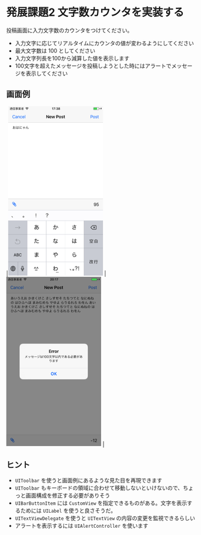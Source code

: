 # 発展課題2 文字数カウンタを実装する

投稿画面に入力文字数のカウンタをつけてください。

- 入力文字に応じてリアルタイムにカウンタの値が変わるようにしてください
- 最大文字数は 100 としてください
- 入力文字列長を100から減算した値を表示します 
- 100文字を超えたメッセージを投稿しようとした時にはアラートでメッセージを表示してください

## 画面例

|<img src="./images/20170801080012_img20170801-15-9w3roh.png" width="50%" /> | <img src="./images/20170801080029_img20170801-22-nhu5vr.png" width="50%" /> |

## ヒント

- `UIToolbar` を使うと画面例にあるような見た目を再現できます
- `UIToolbar` もキーボードの領域に合わせて移動しないといけないので、ちょっと画面構成を修正する必要がありそう
- `UIBarButtonItem` には `CustomView` を指定できるものがある。文字を表示するためには `UILabel` を使うと良さそうだ。
- `UITextViewDelegate` を使うと `UITextView` の内容の変更を監視できるらしい
- アラートを表示するには `UIAlertController` を使います